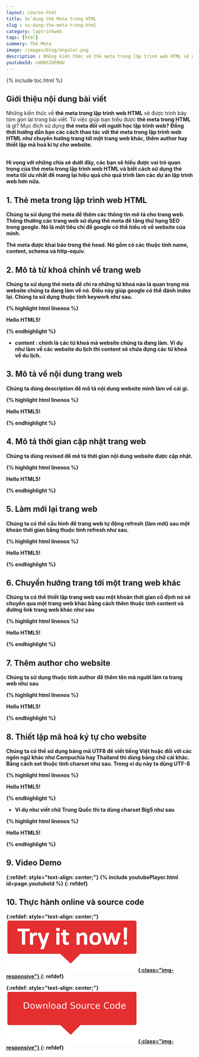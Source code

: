 ```yaml
---
layout: course-html
title: Sử dụng thẻ Meta trong HTML   
slug : su-dung-the-meta-trong-html
category: laptrinhweb
tags: [html]
summery: Thẻ Meta   
image: /images/blog/angular.png
description : Những kiến thức về thẻ meta trong lập trình web HTML sẽ được trình bày tóm gọn lại trong bài viết. Từ việc giúp bạn hiểu được thẻ meta trong HTML là gì? Mục đích sử dụng thẻ meta đối với người học lập trình web? Đồng thời hướng dẫn bạn các cách thao tác với thẻ meta trong lập trình web HTML  như chuyển hướng trang tới một trang web khác, thêm author hay thiết lập mã hoá kí tự cho website.
youtubeId: ndH0S1DP0HU
---
```


{% include toc.html %}

## **Giới thiệu nội dung bài viết**

Những kiến thức về <b>thẻ meta trong lập trình web HTML</b> sẽ được trình bày tóm gọn lại trong bài viết. Từ việc giúp bạn hiểu được <b>thẻ meta trong HTML</b> là gì? Mục đích sử dụng <b>thẻ meta đối với người học <b>lập trình web</b>? Đồng thời hướng dẫn bạn các cách thao tác với <b>thẻ meta trong lập trình web HTML</b> như chuyển hướng trang tới một trang web khác, thêm author hay thiết lập mã hoá kí tự cho website.
   
<br>
Hi vọng với những chia sẻ dưới đây, các bạn sẽ hiểu được vai trò quan trọng của <b>thẻ meta trong lập trình web HTML</b> và biết cách sử dụng thẻ meta tối ưu nhất để mang lại hiệu quả cho quá trình làm các dự án <b>lập trình web</b> hơn nữa.


## **1. Thẻ meta trong lập trình web HTML**

Chúng ta sử dụng thẻ meta để thêm các thông tin mô tả cho trang web. Thông thường các trang web sử dụng thẻ meta để tăng thứ hạng SEO trong google. Nó là một tiêu chí để google có thể hiểu rõ về website của mình.

Thẻ meta được khai báo trong thẻ head. Nó gồm có các thuộc tính name, content, schema và http-equiv.

## **2. Mô tả từ khoá chính về trang web**

Chúng ta sử dụng thẻ meta để chỉ ra những từ khoá nào là quan trọng mà website chúng ta đang làm về nó. Điều này giúp google có thể đánh index lại. Chúng ta sử dụng thuộc tính keywork như sau.

{% highlight html linenos %}

<!DOCTYPE html>
<html>
   
   <head>
      <title>Meta Tags Example</title>
      <meta name = "keywords" content = "HTML, Meta Tags, Metadata" />
   </head>
   
   <body>
      <p>Hello HTML5!</p>
   </body>
   
</html>

{% endhighlight %} 

- content : chính là các từ khoá mà website chúng ta đang làm. Ví dụ như làm về các website du lịch thì content sẽ chứa đựng các từ khoá về du lịch.

## **3. Mô tả về nội dung trang web**

Chúng ta dùng description để mô tả nội dung website mình làm về cái gì.

{% highlight html linenos %}

<!DOCTYPE html>
<html>

   <head>
      <title>Meta Tags Example</title>
      <meta name = "keywords" content = "HTML, Meta Tags, Metadata" />
      <meta name = "description" content = "Learning about Meta Tags." />
   </head>
   
   <body>
      <p>Hello HTML5!</p>
   </body>
   
</html>

{% endhighlight %} 

## **4. Mô tả thời gian cập nhật trang web**

Chúng ta dùng revised để mô tả thời gian nội dung website được cập nhật.

{% highlight html linenos %}

<!DOCTYPE html>
<html>

   <head>
      <title>Meta Tags Example</title>
      <meta name = "keywords" content = "HTML, Meta Tags, Metadata" />
      <meta name = "description" content = "Learning about Meta Tags." />
      <meta name = "revised" content = "Tutorialspoint, 3/7/2014" />
   </head>
   
   <body>
      <p>Hello HTML5!</p>
   </body>
   
</html>

{% endhighlight %}

## **5. Làm mới lại trang web**

Chúng ta có thể cấu hình để trang web tự động refresh (làm mới) sau một khoản thời gian bằng thuộc tính refresh như sau.

{% highlight html linenos %}

<!DOCTYPE html>
<html>

   <head>
      <title>Meta Tags Example</title>
      <meta name = "keywords" content = "HTML, Meta Tags, Metadata" />
      <meta name = "description" content = "Learning about Meta Tags." />
      <meta name = "revised" content = "Tutorialspoint, 3/7/2014" />
      <meta http-equiv = "refresh" content = "5" />
   </head>
   
   <body>
      <p>Hello HTML5!</p>
   </body>
   
</html>

{% endhighlight %}


## **6. Chuyển hướng trang tới một trang web khác**

Chúng ta có thể thiết lập trang web sau một khoản thời gian cố định nó sẽ chuyển qua một trang web khác bằng cách thêm thuộc tính content và đường link trang web khác như sau

{% highlight html linenos %}

<!DOCTYPE html>
<html>

   <head>
      <title>Meta Tags Example</title>
      <meta name = "keywords" content = "HTML, Meta Tags, Metadata" />
      <meta name = "description" content = "Learning about Meta Tags." />
      <meta name = "revised" content = "Tutorialspoint, 3/7/2014" />
      <meta http-equiv = "refresh" content = "5; url = http://www.tutorialspoint.com" />
   </head>
   
   <body>
      <p>Hello HTML5!</p>
   </body>
   
</html>

{% endhighlight %}


## **7. Thêm author cho website**

Chúng ta sử dụng thuộc tính author để thêm tên mà người làm ra trang web như sau

{% highlight html linenos %}

<!DOCTYPE html>
<html>

   <head>
      <title>Meta Tags Example</title>
      <meta name = "keywords" content = "HTML, Meta Tags, Metadata" />
      <meta name = "description" content = "Learning about Meta Tags." />
      <meta name = "author" content = "Mahnaz Mohtashim" />
   </head>
   
   <body>
      <p>Hello HTML5!</p>
   </body>
   
</html>

{% endhighlight %}

## **8. Thiết lập mã hoá ký tự cho website**

Chúng ta có thể sử dụng bảng mã UTF8 để viết tiếng Việt hoặc đối với các ngôn ngữ khác như Campuchia hay Thailand thì dùng bảng chữ cái khác. Bằng cách set thuộc tính charset như sau. Trong ví dụ này ta dùng UTF-8

{% highlight html linenos %}

<!DOCTYPE html>
<html>

   <head>
      <title>Meta Tags Example</title>
      <meta name = "keywords" content = "HTML, Meta Tags, Metadata" />
      <meta name = "description" content = "Learning about Meta Tags." />
      <meta name = "author" content = "Mahnaz Mohtashim" />
      <meta http-equiv = "Content-Type" content = "text/html; charset = UTF-8" />
   </head>
   
   <body>
      <p>Hello HTML5!</p>
   </body>
   
</html>

{% endhighlight %}

- Ví dụ như viết chữ Trung Quốc thì ta dùng charset Big5 như sau

{% highlight html linenos %}

<!DOCTYPE html>
<html>

   <head>
      <title>Meta Tags Example</title>
      <meta name = "keywords" content = "HTML, Meta Tags, Metadata" />
      <meta name = "description" content = "Learning about Meta Tags." />
      <meta name = "author" content = "Mahnaz Mohtashim" />
      <meta http-equiv = "Content-Type" content = "text/html; charset = Big5" />
   </head>
   
   <body>
      <p>Hello HTML5!</p>
   </body>
   
</html>

{% endhighlight %}

## **9. Video Demo**

{:refdef: style="text-align: center;"}
{% include youtubePlayer.html id=page.youtubeId %}
{: refdef}


## **10. Thực hành online và source code**

{:refdef: style="text-align: center;"}
<a href="https://levunguyen.com/hoc-lap-trinh-online-editor-js/" target="_blank"> ![Sourcecode ](/images/icon/tryit.png){:class="img-responsive"} </a>
{: refdef}

{:refdef: style="text-align: center;"}
<a href="https://github.com/levunguyen/HTML-Meta" target="_blank"> ![Sourcecode ](/images/icon/githubsource.png){:class="img-responsive"} </a>
{: refdef}




